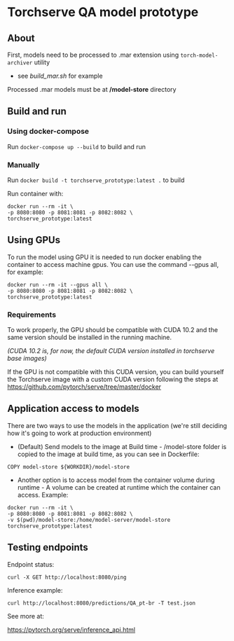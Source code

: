# Torchserve QA model prototype


## About

First, models need to be processed to .mar extension using `torch-model-archiver` utility
- see _build_mar.sh_ for example

Processed .mar models must be at **/model-store** directory

## Build and run
### Using docker-compose
Run `docker-compose up --build` to build and run
### Manually
Run `docker build -t torchserve_prototype:latest .` to build

Run container with:
````
docker run --rm -it \
-p 8080:8080 -p 8081:8081 -p 8082:8082 \
torchserve_prototype:latest
````

## Using GPUs

To run the model using GPU it is needed to run docker enabling the container to access machine gpus. You can use the command --gpus all, for example:
````
docker run --rm -it --gpus all \
-p 8080:8080 -p 8081:8081 -p 8082:8082 \
torchserve_prototype:latest
````
### Requirements
To work properly, the GPU should be compatible with CUDA 10.2 and the same version should be installed in the running machine. 

_(CUDA 10.2 is, for now, the default CUDA version installed in torchserve base images)_

If the GPU is not compatible with this CUDA version, you can build yourself the Torchserve image with a custom CUDA version following the steps at https://github.com/pytorch/serve/tree/master/docker 

## Application access to models
There are two ways to use the models in the application (we're still deciding how it's going to work at production environment)
- (Default) Send models to the image at Build time - /model-store folder is copied to the image at build time, as you can see in Dockerfile:
````
COPY model-store ${WORKDIR}/model-store
````

- Another option is to access model from the container volume during runtime - A volume can be created at runtime which the container can access. Example:
````
docker run --rm -it \
-p 8080:8080 -p 8081:8081 -p 8082:8082 \
-v $(pwd)/model-store:/home/model-server/model-store torchserve_prototype:latest 
````

## Testing endpoints

Endpoint status:

`curl -X GET http://localhost:8080/ping`

Inference example:

`curl http://localhost:8080/predictions/QA_pt-br -T test.json`

See more at:

https://pytorch.org/serve/inference_api.html
